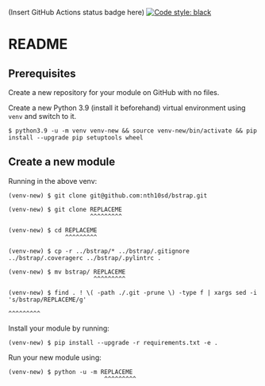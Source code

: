 (Insert GitHub Actions status badge here)
[![Code style: black](https://img.shields.io/badge/code%20style-black-000000.svg)](https://github.com/psf/black)

# README

## Prerequisites
Create a new repository for your module on GitHub with no files.

Create a new Python 3.9 (install it beforehand) virtual environment using `venv` and switch to it.

```
$ python3.9 -u -m venv venv-new && source venv-new/bin/activate && pip install --upgrade pip setuptools wheel
```

## Create a new module

Running in the above venv:

```
(venv-new) $ git clone git@github.com:nth10sd/bstrap.git

(venv-new) $ git clone REPLACEME
                       ^^^^^^^^^

(venv-new) $ cd REPLACEME
                ^^^^^^^^^

(venv-new) $ cp -r ../bstrap/* ../bstrap/.gitignore ../bstrap/.coveragerc ../bstrap/.pylintrc .

(venv-new) $ mv bstrap/ REPLACEME
                        ^^^^^^^^^

(venv-new) $ find . ! \( -path ./.git -prune \) -type f | xargs sed -i 's/bstrap/REPLACEME/g'
                                                                                 ^^^^^^^^^
```

Install your module by running:

```
(venv-new) $ pip install --upgrade -r requirements.txt -e .
```

Run your new module using:

```
(venv-new) $ python -u -m REPLACEME
                           ^^^^^^^^^
```
